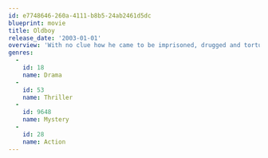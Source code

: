 ```yaml
---
id: e7748646-260a-4111-b8b5-24ab2461d5dc
blueprint: movie
title: Oldboy
release_date: '2003-01-01'
overview: 'With no clue how he came to be imprisoned, drugged and tortured for 15 years, a desperate businessman seeks revenge on his captors.'
genres:
  -
    id: 18
    name: Drama
  -
    id: 53
    name: Thriller
  -
    id: 9648
    name: Mystery
  -
    id: 28
    name: Action
---
```

